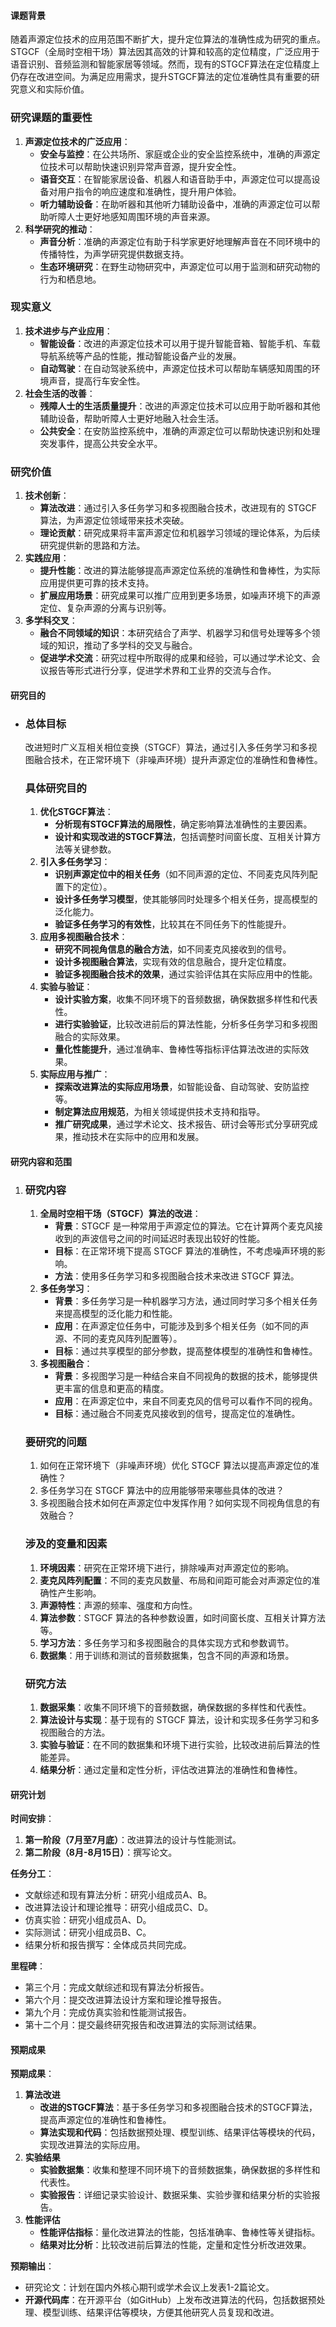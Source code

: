 #### 课题背景

随着声源定位技术的应用范围不断扩大，提升定位算法的准确性成为研究的重点。STGCF（全局时空相干场）算法因其高效的计算和较高的定位精度，广泛应用于语音识别、音频监测和智能家居等领域。然而，现有的STGCF算法在定位精度上仍存在改进空间。为满足应用需求，提升STGCF算法的定位准确性具有重要的研究意义和实际价值。

### 研究课题的重要性

1. **声源定位技术的广泛应用**：
   - **安全与监控**：在公共场所、家庭或企业的安全监控系统中，准确的声源定位技术可以帮助快速识别异常声音源，提升安全性。
   - **语音交互**：在智能家居设备、机器人和语音助手中，声源定位可以提高设备对用户指令的响应速度和准确性，提升用户体验。
   - **听力辅助设备**：在助听器和其他听力辅助设备中，准确的声源定位可以帮助听障人士更好地感知周围环境的声音来源。
2. **科学研究的推动**：
   - **声音分析**：准确的声源定位有助于科学家更好地理解声音在不同环境中的传播特性，为声学研究提供数据支持。
   - **生态环境研究**：在野生动物研究中，声源定位可以用于监测和研究动物的行为和栖息地。

### 现实意义

1. **技术进步与产业应用**：
   - **智能设备**：改进的声源定位技术可以用于提升智能音箱、智能手机、车载导航系统等产品的性能，推动智能设备产业的发展。
   - **自动驾驶**：在自动驾驶系统中，声源定位技术可以帮助车辆感知周围的环境声音，提高行车安全性。
2. **社会生活的改善**：
   - **残障人士的生活质量提升**：改进的声源定位技术可以应用于助听器和其他辅助设备，帮助听障人士更好地融入社会生活。
   - **公共安全**：在安防监控系统中，准确的声源定位可以帮助快速识别和处理突发事件，提高公共安全水平。

### 研究价值

1. **技术创新**：
   - **算法改进**：通过引入多任务学习和多视图融合技术，改进现有的 STGCF 算法，为声源定位领域带来技术突破。
   - **理论贡献**：研究成果将丰富声源定位和机器学习领域的理论体系，为后续研究提供新的思路和方法。
2. **实践应用**：
   - **提升性能**：改进的算法能够提高声源定位系统的准确性和鲁棒性，为实际应用提供更可靠的技术支持。
   - **扩展应用场景**：研究成果可以推广应用到更多场景，如噪声环境下的声源定位、复杂声源的分离与识别等。
3. **多学科交叉**：
   - **融合不同领域的知识**：本研究结合了声学、机器学习和信号处理等多个领域的知识，推动了多学科的交叉与融合。
   - **促进学术交流**：研究过程中所取得的成果和经验，可以通过学术论文、会议报告等形式进行分享，促进学术界和工业界的交流与合作。

#### 研究目的

- ### 总体目标

  改进短时广义互相关相位变换（STGCF）算法，通过引入多任务学习和多视图融合技术，在正常环境下（非噪声环境）提升声源定位的准确性和鲁棒性。

  ### 具体研究目的

  1. **优化STGCF算法**：
     - **分析现有STGCF算法的局限性**，确定影响算法准确性的主要因素。
     - **设计和实现改进的STGCF算法**，包括调整时间窗长度、互相关计算方法等关键参数。
  2. **引入多任务学习**：
     - **识别声源定位中的相关任务**（如不同声源的定位、不同麦克风阵列配置下的定位）。
     - **设计多任务学习模型**，使其能够同时处理多个相关任务，提高模型的泛化能力。
     - **验证多任务学习的有效性**，比较其在不同任务下的性能提升。
  3. **应用多视图融合技术**：
     - **研究不同视角信息的融合方法**，如不同麦克风接收到的信号。
     - **设计多视图融合算法**，实现有效的信息融合，提升定位精度。
     - **验证多视图融合技术的效果**，通过实验评估其在实际应用中的性能。
  4. **实验与验证**：
     - **设计实验方案**，收集不同环境下的音频数据，确保数据多样性和代表性。
     - **进行实验验证**，比较改进前后的算法性能，分析多任务学习和多视图融合的实际效果。
     - **量化性能提升**，通过准确率、鲁棒性等指标评估算法改进的实际效果。
  5. **实际应用与推广**：
     - **探索改进算法的实际应用场景**，如智能设备、自动驾驶、安防监控等。
     - **制定算法应用规范**，为相关领域提供技术支持和指导。
     - **推广研究成果**，通过学术论文、技术报告、研讨会等形式分享研究成果，推动技术在实际中的应用和发展。

#### 研究内容和范围

1. ### 研究内容

   1. **全局时空相干场（STGCF）算法的改进**：
      - **背景**：STGCF 是一种常用于声源定位的算法。它在计算两个麦克风接收到的声波信号之间的时间延迟时表现出较好的性能。
      - **目标**：在正常环境下提高 STGCF 算法的准确性，不考虑噪声环境的影响。
      - **方法**：使用多任务学习和多视图融合技术来改进 STGCF 算法。
   2. **多任务学习**：
      - **背景**：多任务学习是一种机器学习方法，通过同时学习多个相关任务来提高模型的泛化能力和性能。
      - **应用**：在声源定位任务中，可能涉及到多个相关任务（如不同的声源、不同的麦克风阵列配置等）。
      - **目标**：通过共享模型的部分参数，提高整体模型的准确性和鲁棒性。
   3. **多视图融合**：
      - **背景**：多视图学习是一种结合来自不同视角的数据的技术，能够提供更丰富的信息和更高的精度。
      - **应用**：在声源定位中，来自不同麦克风的信号可以看作不同的视角。
      - **目标**：通过融合不同麦克风接收到的信号，提高定位的准确性。

   ### 要研究的问题

   1. 如何在正常环境下（非噪声环境）优化 STGCF 算法以提高声源定位的准确性？
   2. 多任务学习在 STGCF 算法中的应用能够带来哪些具体的改进？
   3. 多视图融合技术如何在声源定位中发挥作用？如何实现不同视角信息的有效融合？

   ### 涉及的变量和因素

   1. **环境因素**：研究在正常环境下进行，排除噪声对声源定位的影响。
   2. **麦克风阵列配置**：不同的麦克风数量、布局和间距可能会对声源定位的准确性产生影响。
   3. **声源特性**：声源的频率、强度和方向性。
   4. **算法参数**：STGCF 算法的各种参数设置，如时间窗长度、互相关计算方法等。
   5. **学习方法**：多任务学习和多视图融合的具体实现方式和参数调节。
   6. **数据集**：用于训练和测试的音频数据集，包含不同的声源和场景。

   ### 研究方法

   1. **数据采集**：收集不同环境下的音频数据，确保数据的多样性和代表性。
   2. **算法设计与实现**：基于现有的 STGCF 算法，设计和实现多任务学习和多视图融合的方法。
   3. **实验与验证**：在不同的数据集和环境下进行实验，比较改进前后算法的性能差异。
   4. **结果分析**：通过定量和定性分析，评估改进算法的准确性和鲁棒性。

#### 研究计划

**时间安排**：

1. **第一阶段（7月至7月底）**：改进算法的设计与性能测试。
2. **第二阶段（8月-8月15日）**：撰写论文。

**任务分工**：

- 文献综述和现有算法分析：研究小组成员A、B。
- 改进算法设计和理论推导：研究小组成员C、D。
- 仿真实验：研究小组成员A、D。
- 实际测试：研究小组成员B、C。
- 结果分析和报告撰写：全体成员共同完成。

**里程碑**：

- 第三个月：完成文献综述和现有算法分析报告。
- 第六个月：提交改进算法设计方案和理论推导报告。
- 第九个月：完成仿真实验和性能测试报告。
- 第十二个月：提交最终研究报告和改进算法的实际测试结果。

#### 预期成果

**预期成果**：

1. **算法改进**
   - **改进的STGCF算法**：基于多任务学习和多视图融合技术的STGCF算法，提高声源定位的准确性和鲁棒性。
   - **算法实现和代码**：包括数据预处理、模型训练、结果评估等模块的代码，实现改进算法的实际应用。
2. **实验结果**
   - **实验数据集**：收集和整理不同环境下的音频数据集，确保数据的多样性和代表性。
   - **实验报告**：详细记录实验设计、数据采集、实验步骤和结果分析的实验报告。
3. **性能评估**
   - **性能评估指标**：量化改进算法的性能，包括准确率、鲁棒性等关键指标。
   - **结果对比分析**：比较改进前后算法的性能，定量和定性分析改进效果。

**预期输出**：

- 研究论文：计划在国内外核心期刊或学术会议上发表1-2篇论文。
- **开源代码库**：在开源平台（如GitHub）上发布改进算法的代码，包括数据预处理、模型训练、结果评估等模块，方便其他研究人员复现和改进。